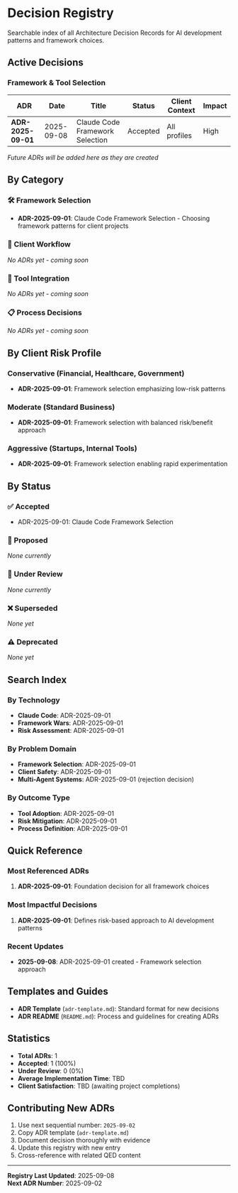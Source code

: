 # Decision Registry

Searchable index of all Architecture Decision Records for AI development patterns and framework choices.

## Active Decisions

### Framework & Tool Selection
| ADR | Date | Title | Status | Client Context | Impact |
|-----|------|-------|--------|----------------|---------|
| **ADR-2025-09-01** | 2025-09-08 | Claude Code Framework Selection | Accepted | All profiles | High |

*Future ADRs will be added here as they are created*

## By Category

### 🛠 Framework Selection
- **ADR-2025-09-01**: Claude Code Framework Selection - Choosing framework patterns for client projects

### 👥 Client Workflow  
*No ADRs yet - coming soon*

### 🔧 Tool Integration
*No ADRs yet - coming soon*

### 📋 Process Decisions
*No ADRs yet - coming soon*

## By Client Risk Profile

### Conservative (Financial, Healthcare, Government)
- **ADR-2025-09-01**: Framework selection emphasizing low-risk patterns

### Moderate (Standard Business)
- **ADR-2025-09-01**: Framework selection with balanced risk/benefit approach

### Aggressive (Startups, Internal Tools)
- **ADR-2025-09-01**: Framework selection enabling rapid experimentation

## By Status

### ✅ Accepted
- ADR-2025-09-01: Claude Code Framework Selection

### 🔄 Proposed
*None currently*

### 🔄 Under Review
*None currently*

### ❌ Superseded
*None yet*

### ⚠️ Deprecated  
*None yet*

## Search Index

### By Technology
- **Claude Code**: ADR-2025-09-01
- **Framework Wars**: ADR-2025-09-01
- **Risk Assessment**: ADR-2025-09-01

### By Problem Domain
- **Framework Selection**: ADR-2025-09-01
- **Client Safety**: ADR-2025-09-01
- **Multi-Agent Systems**: ADR-2025-09-01 (rejection decision)

### By Outcome Type
- **Tool Adoption**: ADR-2025-09-01
- **Risk Mitigation**: ADR-2025-09-01
- **Process Definition**: ADR-2025-09-01

## Quick Reference

### Most Referenced ADRs
1. **ADR-2025-09-01**: Foundation decision for all framework choices

### Most Impactful Decisions
1. **ADR-2025-09-01**: Defines risk-based approach to AI development patterns

### Recent Updates
- **2025-09-08**: ADR-2025-09-01 created - Framework selection approach

## Templates and Guides

- **ADR Template** (`adr-template.md`): Standard format for new decisions
- **ADR README** (`README.md`): Process and guidelines for creating ADRs

## Statistics

- **Total ADRs**: 1
- **Accepted**: 1 (100%)
- **Under Review**: 0 (0%)
- **Average Implementation Time**: TBD
- **Client Satisfaction**: TBD (awaiting project completions)

## Contributing New ADRs

1. Use next sequential number: `2025-09-02`
2. Copy ADR template (`adr-template.md`)
3. Document decision thoroughly with evidence
4. Update this registry with new entry
5. Cross-reference with related QED content

---

**Registry Last Updated**: 2025-09-08  
**Next ADR Number**: 2025-09-02